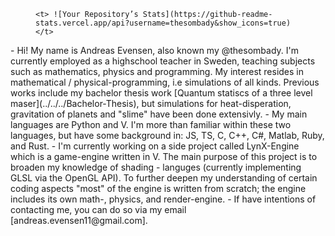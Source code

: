 <div aling="center">
  <figure>
  
    <t> ![Your Repository’s Stats](https://github-readme-stats.vercel.app/api?username=thesombady&show_icons=true) </t>
  </figure>
</div>
- Hi! My name is Andreas Evensen, also known my @thesombady. I'm currently employed as a highschool teacher in Sweden, teaching subjects such as mathematics, physics and programming. My interest resides in mathematical / physical-programming, i.e simulations of all kinds. Previous works include my bachelor thesis work [Quantum statiscs of a three level maser](../../../Bachelor-Thesis), but simulations for heat-disperation, gravitation of planets and "slime" have been done extensivly.
- My main languages are Python and V. I'm more than familiar within these two languages, but have some background in: JS, TS, C, C++, C#, Matlab, Ruby, and Rust.
- I'm currently working on a side project called LynX-Engine which is a game-engine written in V. The main purpose of this project is to broaden my knowledge of shading - languges (currently implementing GLSL via the OpenGL API). To further deepen my understanding of certain coding aspects "most" of the engine is written from scratch; the engine includes its own math-, physics, and render-engine.
- If have intentions of contacting me, you can do so via my email [andreas.evensen11@gmail.com].

<!---
thesombady/thesombady is a ✨ special ✨ repository because its `README.md` (this file) appears on your GitHub profile.
You can click the Preview link to take a look at your changes.
--->
